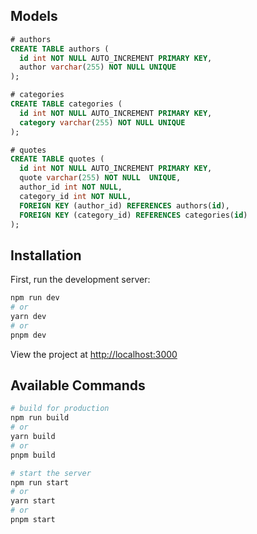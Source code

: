 ## Models

```sql
# authors
CREATE TABLE authors (
  id int NOT NULL AUTO_INCREMENT PRIMARY KEY,
  author varchar(255) NOT NULL UNIQUE
);

# categories
CREATE TABLE categories (
  id int NOT NULL AUTO_INCREMENT PRIMARY KEY,
  category varchar(255) NOT NULL UNIQUE
);

# quotes
CREATE TABLE quotes (
  id int NOT NULL AUTO_INCREMENT PRIMARY KEY,
  quote varchar(255) NOT NULL  UNIQUE,
  author_id int NOT NULL,
  category_id int NOT NULL,
  FOREIGN KEY (author_id) REFERENCES authors(id),
  FOREIGN KEY (category_id) REFERENCES categories(id)
);
```

## Installation

First, run the development server:

```bash
npm run dev
# or
yarn dev
# or
pnpm dev
```

View the project at [http://localhost:3000](http://localhost:3000)

## Available Commands

```bash
# build for production
npm run build
# or
yarn build
# or
pnpm build

# start the server
npm run start
# or
yarn start
# or
pnpm start
```
